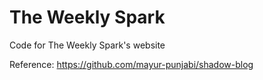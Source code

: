 # The Weekly Spark
Code for The Weekly Spark's website

Reference: https://github.com/mayur-punjabi/shadow-blog
